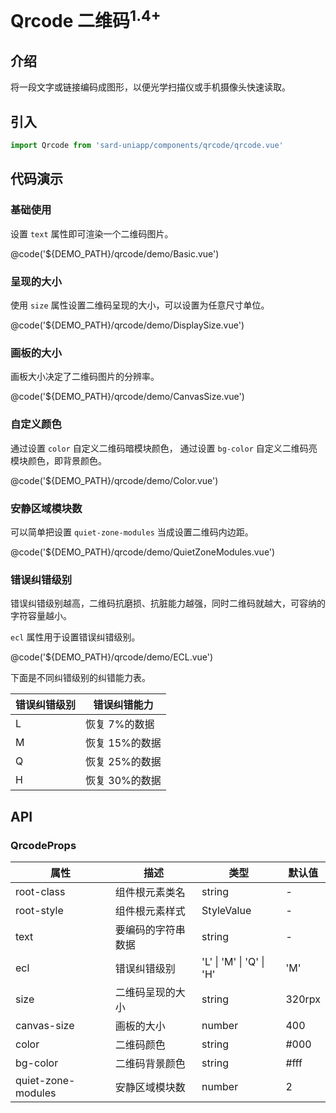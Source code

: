 # Qrcode 二维码<sup>1.4+</sup>

## 介绍

将一段文字或链接编码成图形，以便光学扫描仪或手机摄像头快速读取。

## 引入

```ts
import Qrcode from 'sard-uniapp/components/qrcode/qrcode.vue'
```

## 代码演示

### 基础使用

设置 `text` 属性即可渲染一个二维码图片。

@code('${DEMO_PATH}/qrcode/demo/Basic.vue')

### 呈现的大小

使用 `size` 属性设置二维码呈现的大小，可以设置为任意尺寸单位。

@code('${DEMO_PATH}/qrcode/demo/DisplaySize.vue')

### 画板的大小

画板大小决定了二维码图片的分辨率。

@code('${DEMO_PATH}/qrcode/demo/CanvasSize.vue')

### 自定义颜色

通过设置 `color` 自定义二维码暗模块颜色，
通过设置 `bg-color` 自定义二维码亮模块颜色，即背景颜色。

@code('${DEMO_PATH}/qrcode/demo/Color.vue')

### 安静区域模块数

可以简单把设置 `quiet-zone-modules` 当成设置二维码内边距。

@code('${DEMO_PATH}/qrcode/demo/QuietZoneModules.vue')

### 错误纠错级别

错误纠错级别越高，二维码抗磨损、抗脏能力越强，同时二维码就越大，可容纳的字符容量越小。

`ecl` 属性用于设置错误纠错级别。

@code('${DEMO_PATH}/qrcode/demo/ECL.vue')

下面是不同纠错级别的纠错能力表。

| 错误纠错级别 | 错误纠错能力   |
| ------------ | -------------- |
| L            | 恢复 7%的数据  |
| M            | 恢复 15%的数据 |
| Q            | 恢复 25%的数据 |
| H            | 恢复 30%的数据 |

## API

### QrcodeProps

| 属性               | 描述               | 类型                     | 默认值 |
| ------------------ | ------------------ | ------------------------ | ------ |
| root-class         | 组件根元素类名     | string                   | -      |
| root-style         | 组件根元素样式     | StyleValue               | -      |
| text               | 要编码的字符串数据 | string                   | -      |
| ecl                | 错误纠错级别       | 'L' \| 'M' \| 'Q' \| 'H' | 'M'    |
| size               | 二维码呈现的大小   | string                   | 320rpx |
| canvas-size        | 画板的大小         | number                   | 400    |
| color              | 二维码颜色         | string                   | #000   |
| bg-color           | 二维码背景颜色     | string                   | #fff   |
| quiet-zone-modules | 安静区域模块数     | number                   | 2      |
